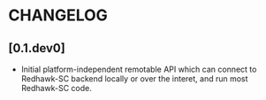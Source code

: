 # CHANGELOG


## \[0.1.dev0\]
* Initial platform-independent remotable API which can connect to Redhawk-SC backend locally or over the interet, and run most Redhawk-SC code.